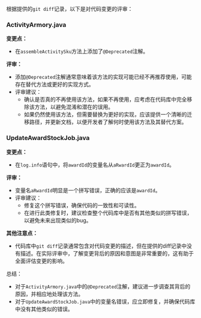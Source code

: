 根据提供的`git diff`记录，以下是对代码变更的评审：

### ActivityArmory.java

**变更点：**
- 在`assembleActivitySku`方法上添加了`@Deprecated`注解。

**评审：**
- 添加`@Deprecated`注解通常意味着该方法的实现可能已经不再推荐使用，可能存在替代方法或更好的实现方式。
- 评审建议：
  - 确认是否真的不再使用该方法，如果不再使用，应考虑在代码库中完全移除该方法，以避免混淆和潜在的误用。
  - 如果仍然使用该方法，但需要替换为更好的实现，应该提供一个清晰的迁移路径，并更新文档，以便开发者了解何时使用该方法及其替代方案。

### UpdateAwardStockJob.java

**变更点：**
- 在`log.info`语句中，将`awardId`的变量名从`aRwardId`更正为`awardId`。

**评审：**
- 变量名`aRwardId`明显是一个拼写错误，正确的应该是`awardId`。
- 评审建议：
  - 修复这个拼写错误，确保代码的一致性和可读性。
  - 在进行此类修复时，建议检查整个代码库中是否有其他类似的拼写错误，以避免未来出现类似的bug。

**其他注意点：**
- 代码库中`git diff`记录通常包含对代码变更的描述，但在提供的diff记录中没有描述。在实际评审中，了解变更背后的原因和意图是非常重要的，这有助于全面评估变更的影响。

总结：
- 对于`ActivityArmory.java`中的`@Deprecated`注解，建议进一步调查其背后的原因，并相应地处理该方法。
- 对于`UpdateAwardStockJob.java`中的变量名错误，应立即修复，并确保代码库中没有其他类似的错误。